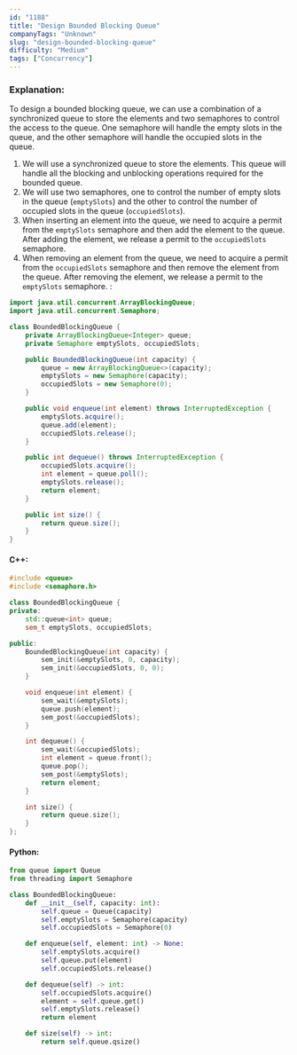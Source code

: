 ```yaml
---
id: "1188"
title: "Design Bounded Blocking Queue"
companyTags: "Unknown"
slug: "design-bounded-blocking-queue"
difficulty: "Medium"
tags: ["Concurrency"]
---
```


### Explanation:
To design a bounded blocking queue, we can use a combination of a synchronized queue to store the elements and two semaphores to control the access to the queue. One semaphore will handle the empty slots in the queue, and the other semaphore will handle the occupied slots in the queue.

1. We will use a synchronized queue to store the elements. This queue will handle all the blocking and unblocking operations required for the bounded queue.
2. We will use two semaphores, one to control the number of empty slots in the queue (`emptySlots`) and the other to control the number of occupied slots in the queue (`occupiedSlots`).
3. When inserting an element into the queue, we need to acquire a permit from the `emptySlots` semaphore and then add the element to the queue. After adding the element, we release a permit to the `occupiedSlots` semaphore.
4. When removing an element from the queue, we need to acquire a permit from the `occupiedSlots` semaphore and then remove the element from the queue. After removing the element, we release a permit to the `emptySlots` semaphore.
:
```java
import java.util.concurrent.ArrayBlockingQueue;
import java.util.concurrent.Semaphore;

class BoundedBlockingQueue {
    private ArrayBlockingQueue<Integer> queue;
    private Semaphore emptySlots, occupiedSlots;

    public BoundedBlockingQueue(int capacity) {
        queue = new ArrayBlockingQueue<>(capacity);
        emptySlots = new Semaphore(capacity);
        occupiedSlots = new Semaphore(0);
    }

    public void enqueue(int element) throws InterruptedException {
        emptySlots.acquire();
        queue.add(element);
        occupiedSlots.release();
    }

    public int dequeue() throws InterruptedException {
        occupiedSlots.acquire();
        int element = queue.poll();
        emptySlots.release();
        return element;
    }

    public int size() {
        return queue.size();
    }
}
```

#### C++:
```cpp
#include <queue>
#include <semaphore.h>

class BoundedBlockingQueue {
private:
    std::queue<int> queue;
    sem_t emptySlots, occupiedSlots;

public:
    BoundedBlockingQueue(int capacity) {
        sem_init(&emptySlots, 0, capacity);
        sem_init(&occupiedSlots, 0, 0);
    }

    void enqueue(int element) {
        sem_wait(&emptySlots);
        queue.push(element);
        sem_post(&occupiedSlots);
    }

    int dequeue() {
        sem_wait(&occupiedSlots);
        int element = queue.front();
        queue.pop();
        sem_post(&emptySlots);
        return element;
    }

    int size() {
        return queue.size();
    }
};
```

#### Python:
```python
from queue import Queue
from threading import Semaphore

class BoundedBlockingQueue:
    def __init__(self, capacity: int):
        self.queue = Queue(capacity)
        self.emptySlots = Semaphore(capacity)
        self.occupiedSlots = Semaphore(0)

    def enqueue(self, element: int) -> None:
        self.emptySlots.acquire()
        self.queue.put(element)
        self.occupiedSlots.release()

    def dequeue(self) -> int:
        self.occupiedSlots.acquire()
        element = self.queue.get()
        self.emptySlots.release()
        return element

    def size(self) -> int:
        return self.queue.qsize()
```